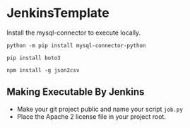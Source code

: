 # JenkinsTemplate

Install the mysql-connector to execute locally.

```python -m pip install mysql-connector-python```

```pip install boto3```

```npm install -g json2csv```

## Making Executable By Jenkins

* Make your git project public and name your script `job.py`
* Place the Apache 2 license file in your project root.
